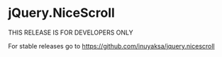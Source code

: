# jQuery.NiceScroll
THIS RELEASE IS FOR DEVELOPERS ONLY

For stable releases go to https://github.com/inuyaksa/jquery.nicescroll
